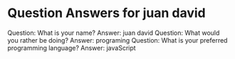 Question Answers for juan david
========
Question: What is your name?
Answer: juan david
Question: What would you rather be doing?
Answer: programing
Question: What is your preferred programming language?
Answer: javaScript
